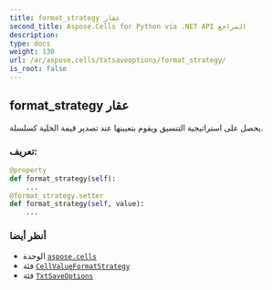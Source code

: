 ```yaml
---
title: format_strategy عقار
second_title: Aspose.Cells for Python via .NET API المراجع
description:
type: docs
weight: 130
url: /ar/aspose.cells/txtsaveoptions/format_strategy/
is_root: false
---
```

##  format_strategy عقار

يحصل على استراتيجية التنسيق ويقوم بتعيينها عند تصدير قيمة الخلية كسلسلة.
###  تعريف:
```python
@property
def format_strategy(self):
    ...
@format_strategy.setter
def format_strategy(self, value):
    ...
```

###  أنظر أيضا
* الوحدة [`aspose.cells`](../../)
* فئة [`CellValueFormatStrategy`](/cells/python-net/ar/aspose.cells/cellvalueformatstrategy)
* فئة [`TxtSaveOptions`](/cells/python-net/ar/aspose.cells/txtsaveoptions)
